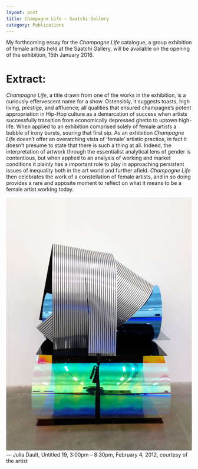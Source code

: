 ```yaml
---
layout: post
title: Champagne Life – Saatchi Gallery
category: Publications
---
```


My forthcoming essay for the *Champagne Life* catalogue, a group exhibition of female artists held at the Saatchi Gallery, will be available on the opening of the exhibition, 15th January 2016.

# Extract:

*Champagne Life*, a title drawn from one of the works in the exhibition, is a curiously effervescent name for a show. Ostensibly, it suggests toasts, high living, prestige, and affluence; all qualities that ensured champagne’s potent appropriation in Hip-Hop culture as a demarcation of success when artists successfully transition from economically depressed ghetto to uptown high-life. When applied to an exhibition comprised solely of female artists a bubble of irony bursts, souring that first sip. As an exhibition *Champagne Life* doesn’t offer an overarching vista of ‘female’ artistic practice, in fact it doesn’t presume to state that there is such a thing at all. Indeed, the interpretation of artwork through the essentialist analytical lens of gender is contentious, but when applied to an analysis of working and market conditions it plainly has a important role to play in approaching persistent issues of inequality both in the art world and further afield. *Champagne Life* then celebrates the work of a constellation of female artists, and in so doing provides a rare and apposite moment to reflect on what it means to be a female artist working today.

![09-18-15](/assets/img/09-18-15.jpg)
— Julia Dault, Untitled 19, 3:00pm – 8:30pm, February 4, 2012, courtesy of the artist
